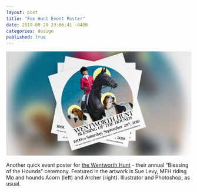 ```yaml
---
layout: post
title: "Fox Hunt Event Poster"
date: 2019-09-20 23:06:41 -0400
categories: design
published: true
---
```


![Image](/images/2019-09-20.jpg)

Another quick event poster for [the Wentworth Hunt](http://www.wentworthhunt.org/) - their annual “Blessing of the Hounds” ceremony. Featured in the artwork is Sue Levy, MFH riding Mo and hounds Acorn (left) and Archer (right). Illustrator and Photoshop, as usual.